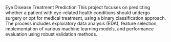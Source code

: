 Eye Disease Treatment Prediction
This project focuses on predicting whether a patient with eye-related health conditions should undergo surgery or opt for medical treatment, 
using a binary classification approach. The process includes exploratory data analysis (EDA), feature selection, implementation of various machine learning models, 
and performance evaluation using robust validation methods.
